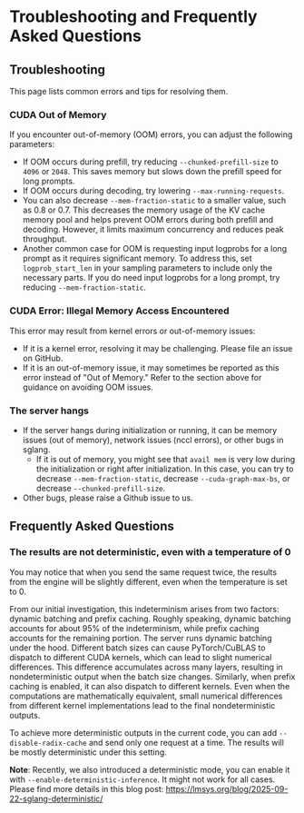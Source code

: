 # Troubleshooting and Frequently Asked Questions

## Troubleshooting

This page lists common errors and tips for resolving them.

### CUDA Out of Memory
If you encounter out-of-memory (OOM) errors, you can adjust the following parameters:

- If OOM occurs during prefill, try reducing `--chunked-prefill-size` to `4096` or `2048`. This saves memory but slows down the prefill speed for long prompts.
- If OOM occurs during decoding, try lowering `--max-running-requests`.
- You can also decrease `--mem-fraction-static` to a smaller value, such as 0.8 or 0.7. This decreases the memory usage of the KV cache memory pool and helps prevent OOM errors during both prefill and decoding. However, it limits maximum concurrency and reduces peak throughput.
- Another common case for OOM is requesting input logprobs for a long prompt as it requires significant memory. To address this, set `logprob_start_len` in your sampling parameters to include only the necessary parts. If you do need input logprobs for a long prompt, try reducing `--mem-fraction-static`.

### CUDA Error: Illegal Memory Access Encountered
This error may result from kernel errors or out-of-memory issues:
- If it is a kernel error, resolving it may be challenging. Please file an issue on GitHub.
- If it is an out-of-memory issue, it may sometimes be reported as this error instead of "Out of Memory." Refer to the section above for guidance on avoiding OOM issues.

### The server hangs
- If the server hangs during initialization or running, it can be memory issues (out of memory), network issues (nccl errors), or other bugs in sglang.
    - If it is out of memory, you might see that `avail mem` is very low during the initialization or right after initialization. In this case,
      you can try to decrease `--mem-fraction-static`, decrease `--cuda-graph-max-bs`, or decrease `--chunked-prefill-size`.
- Other bugs, please raise a Github issue to us.


## Frequently Asked Questions

### The results are not deterministic, even with a temperature of 0

You may notice that when you send the same request twice, the results from the engine will be slightly different, even when the temperature is set to 0.

From our initial investigation, this indeterminism arises from two factors: dynamic batching and prefix caching. Roughly speaking, dynamic batching accounts for about 95% of the indeterminism, while prefix caching accounts for the remaining portion. The server runs dynamic batching under the hood. Different batch sizes can cause PyTorch/CuBLAS to dispatch to different CUDA kernels, which can lead to slight numerical differences. This difference accumulates across many layers, resulting in nondeterministic output when the batch size changes. Similarly, when prefix caching is enabled, it can also dispatch to different kernels. Even when the computations are mathematically equivalent, small numerical differences from different kernel implementations lead to the final nondeterministic outputs.

To achieve more deterministic outputs in the current code, you can add `--disable-radix-cache` and send only one request at a time. The results will be mostly deterministic under this setting.

**Note**:
Recently, we also introduced a deterministic mode, you can enable it with `--enable-deterministic-inference`. It might not work for all cases.
Please find more details in this blog post: https://lmsys.org/blog/2025-09-22-sglang-deterministic/
